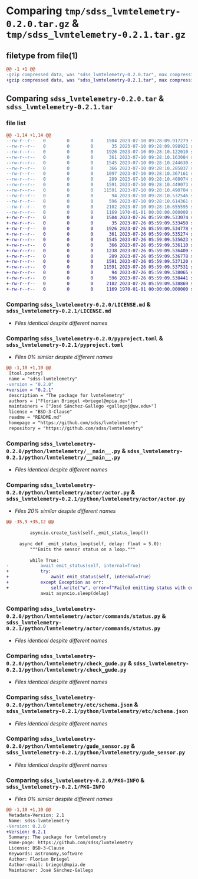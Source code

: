 # Comparing `tmp/sdss_lvmtelemetry-0.2.0.tar.gz` & `tmp/sdss_lvmtelemetry-0.2.1.tar.gz`

## filetype from file(1)

```diff
@@ -1 +1 @@
-gzip compressed data, was "sdss_lvmtelemetry-0.2.0.tar", max compression
+gzip compressed data, was "sdss_lvmtelemetry-0.2.1.tar", max compression
```

## Comparing `sdss_lvmtelemetry-0.2.0.tar` & `sdss_lvmtelemetry-0.2.1.tar`

### file list

```diff
@@ -1,14 +1,14 @@
--rw-r--r--   0        0        0     1504 2023-07-10 09:28:09.917279 sdss_lvmtelemetry-0.2.0/LICENSE.md
--rw-r--r--   0        0        0       35 2023-07-10 09:28:09.998921 sdss_lvmtelemetry-0.2.0/README.md
--rw-r--r--   0        0        0     1926 2023-07-10 09:28:10.122010 sdss_lvmtelemetry-0.2.0/pyproject.toml
--rw-r--r--   0        0        0      361 2023-07-10 09:28:10.163084 sdss_lvmtelemetry-0.2.0/python/lvmtelemetry/__init__.py
--rw-r--r--   0        0        0     1545 2023-07-10 09:28:10.244630 sdss_lvmtelemetry-0.2.0/python/lvmtelemetry/__main__.py
--rw-r--r--   0        0        0      366 2023-07-10 09:28:10.285837 sdss_lvmtelemetry-0.2.0/python/lvmtelemetry/actor/__init__.py
--rw-r--r--   0        0        0     1097 2023-07-10 09:28:10.367161 sdss_lvmtelemetry-0.2.0/python/lvmtelemetry/actor/actor.py
--rw-r--r--   0        0        0      289 2023-07-10 09:28:10.408074 sdss_lvmtelemetry-0.2.0/python/lvmtelemetry/actor/commands/__init__.py
--rw-r--r--   0        0        0     1591 2023-07-10 09:28:10.449073 sdss_lvmtelemetry-0.2.0/python/lvmtelemetry/actor/commands/status.py
--rw-r--r--   0        0        0    11591 2023-07-10 09:28:10.490704 sdss_lvmtelemetry-0.2.0/python/lvmtelemetry/check_gude.py
--rw-r--r--   0        0        0       94 2023-07-10 09:28:10.532546 sdss_lvmtelemetry-0.2.0/python/lvmtelemetry/etc/lvmtelemetry.yml
--rw-r--r--   0        0        0      596 2023-07-10 09:28:10.614361 sdss_lvmtelemetry-0.2.0/python/lvmtelemetry/etc/schema.json
--rw-r--r--   0        0        0     2102 2023-07-10 09:28:10.655595 sdss_lvmtelemetry-0.2.0/python/lvmtelemetry/gude_sensor.py
--rw-r--r--   0        0        0     1169 1970-01-01 00:00:00.000000 sdss_lvmtelemetry-0.2.0/PKG-INFO
+-rw-r--r--   0        0        0     1504 2023-07-26 05:59:09.533074 sdss_lvmtelemetry-0.2.1/LICENSE.md
+-rw-r--r--   0        0        0       35 2023-07-26 05:59:09.533450 sdss_lvmtelemetry-0.2.1/README.md
+-rw-r--r--   0        0        0     1926 2023-07-26 05:59:09.534778 sdss_lvmtelemetry-0.2.1/pyproject.toml
+-rw-r--r--   0        0        0      361 2023-07-26 05:59:09.535274 sdss_lvmtelemetry-0.2.1/python/lvmtelemetry/__init__.py
+-rw-r--r--   0        0        0     1545 2023-07-26 05:59:09.535623 sdss_lvmtelemetry-0.2.1/python/lvmtelemetry/__main__.py
+-rw-r--r--   0        0        0      366 2023-07-26 05:59:09.536110 sdss_lvmtelemetry-0.2.1/python/lvmtelemetry/actor/__init__.py
+-rw-r--r--   0        0        0     1238 2023-07-26 05:59:09.536409 sdss_lvmtelemetry-0.2.1/python/lvmtelemetry/actor/actor.py
+-rw-r--r--   0        0        0      289 2023-07-26 05:59:09.536778 sdss_lvmtelemetry-0.2.1/python/lvmtelemetry/actor/commands/__init__.py
+-rw-r--r--   0        0        0     1591 2023-07-26 05:59:09.537120 sdss_lvmtelemetry-0.2.1/python/lvmtelemetry/actor/commands/status.py
+-rw-r--r--   0        0        0    11591 2023-07-26 05:59:09.537531 sdss_lvmtelemetry-0.2.1/python/lvmtelemetry/check_gude.py
+-rw-r--r--   0        0        0       94 2023-07-26 05:59:09.538065 sdss_lvmtelemetry-0.2.1/python/lvmtelemetry/etc/lvmtelemetry.yml
+-rw-r--r--   0        0        0      596 2023-07-26 05:59:09.538441 sdss_lvmtelemetry-0.2.1/python/lvmtelemetry/etc/schema.json
+-rw-r--r--   0        0        0     2102 2023-07-26 05:59:09.538869 sdss_lvmtelemetry-0.2.1/python/lvmtelemetry/gude_sensor.py
+-rw-r--r--   0        0        0     1169 1970-01-01 00:00:00.000000 sdss_lvmtelemetry-0.2.1/PKG-INFO
```

### Comparing `sdss_lvmtelemetry-0.2.0/LICENSE.md` & `sdss_lvmtelemetry-0.2.1/LICENSE.md`

 * *Files identical despite different names*

### Comparing `sdss_lvmtelemetry-0.2.0/pyproject.toml` & `sdss_lvmtelemetry-0.2.1/pyproject.toml`

 * *Files 0% similar despite different names*

```diff
@@ -1,10 +1,10 @@
 [tool.poetry]
 name = "sdss-lvmtelemetry"
-version = "0.2.0"
+version = "0.2.1"
 description = "The package for lvmtelemetry"
 authors = ["Florian Briegel <briegel@mpia.de>"]
 maintainers = ["José Sánchez-Gallego <gallegoj@uw.edu>"]
 license = "BSD-3-Clause"
 readme = "README.md"
 homepage = "https://github.com/sdss/lvmtelemetry"
 repository = "https://github.com/sdss/lvmtelemetry"
```

### Comparing `sdss_lvmtelemetry-0.2.0/python/lvmtelemetry/__main__.py` & `sdss_lvmtelemetry-0.2.1/python/lvmtelemetry/__main__.py`

 * *Files identical despite different names*

### Comparing `sdss_lvmtelemetry-0.2.0/python/lvmtelemetry/actor/actor.py` & `sdss_lvmtelemetry-0.2.1/python/lvmtelemetry/actor/actor.py`

 * *Files 20% similar despite different names*

```diff
@@ -35,9 +35,12 @@
 
         asyncio.create_task(self._emit_status_loop())
 
     async def _emit_status_loop(self, delay: float = 5.0):
         """Emits the sensor status on a loop."""
 
         while True:
-            await emit_status(self, internal=True)
+            try:
+                await emit_status(self, internal=True)
+            except Exception as err:
+                self.write("w", error=f"Failed emitting status with error: {err}")
             await asyncio.sleep(delay)
```

### Comparing `sdss_lvmtelemetry-0.2.0/python/lvmtelemetry/actor/commands/status.py` & `sdss_lvmtelemetry-0.2.1/python/lvmtelemetry/actor/commands/status.py`

 * *Files identical despite different names*

### Comparing `sdss_lvmtelemetry-0.2.0/python/lvmtelemetry/check_gude.py` & `sdss_lvmtelemetry-0.2.1/python/lvmtelemetry/check_gude.py`

 * *Files identical despite different names*

### Comparing `sdss_lvmtelemetry-0.2.0/python/lvmtelemetry/etc/schema.json` & `sdss_lvmtelemetry-0.2.1/python/lvmtelemetry/etc/schema.json`

 * *Files identical despite different names*

### Comparing `sdss_lvmtelemetry-0.2.0/python/lvmtelemetry/gude_sensor.py` & `sdss_lvmtelemetry-0.2.1/python/lvmtelemetry/gude_sensor.py`

 * *Files identical despite different names*

### Comparing `sdss_lvmtelemetry-0.2.0/PKG-INFO` & `sdss_lvmtelemetry-0.2.1/PKG-INFO`

 * *Files 0% similar despite different names*

```diff
@@ -1,10 +1,10 @@
 Metadata-Version: 2.1
 Name: sdss-lvmtelemetry
-Version: 0.2.0
+Version: 0.2.1
 Summary: The package for lvmtelemetry
 Home-page: https://github.com/sdss/lvmtelemetry
 License: BSD-3-Clause
 Keywords: astronomy,software
 Author: Florian Briegel
 Author-email: briegel@mpia.de
 Maintainer: José Sánchez-Gallego
```

